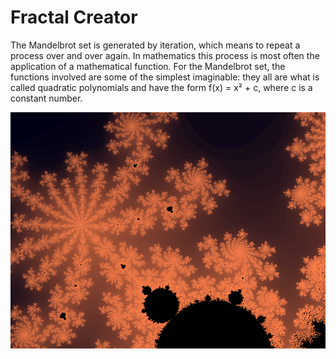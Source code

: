 # Fractal Creator

The Mandelbrot set is generated by iteration, which means to repeat a process over and over again. In mathematics this process is most often the application of a mathematical function. For the Mandelbrot set, the functions involved are some of the simplest imaginable: they all are what is called quadratic polynomials and have the form f(x) = x² + c, where c is a constant number.

![RGB Image](/Test.bmp)